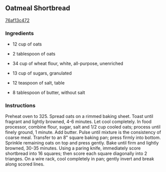 ## Oatmeal Shortbread

[76af13c472](http://www.food.com/recipe/oatmeal-shortbread-237997)

### Ingredients

 - 12 cup of oats

 - 2 tablespoon of oats

 - 34 cup of wheat flour, white, all-purpose, unenriched

 - 13 cup of sugars, granulated

 - 12 teaspoon of salt, table

 - 8 tablespoon of butter, without salt

### Instructions

Preheat oven to 325. Spread oats on a rimmed baking sheet. Toast until fragrant and lightly browned, 4-6 minutes. Let cool completely. In food processor, combine flour, sugar, salt and 1/2 cup cooled oats; process until finely ground, 1 minute. Add butter. Pulse until mixture is the consistency of coarse meal. Transfer to an 8" square baking pan; press firmly into bottom. Sprinkle remaining oats on top and press gently. Bake until firm and lightly browned, 30-35 minutes. Using a paring knife, immediately score shortbread into 16 squares; then score each square diagonally into 2 trianges. On a wire rack, cool completely in pan; gently invert and break along scored lines.